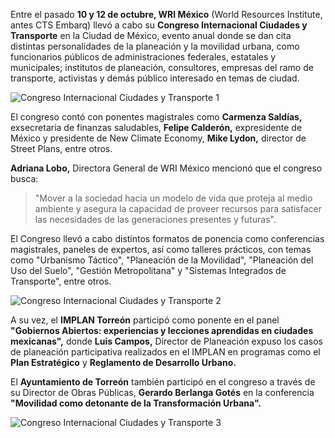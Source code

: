 
Entre el pasado **10 y 12 de octubre, WRI México** (World Resources Institute, antes CTS Embarq) llevó a cabo su **Congreso Internacional Ciudades y Transporte** en la Ciudad de México, evento anual donde se dan cita distintas personalidades de la planeación y la movilidad urbana, como funcionarios públicos de administraciones federales, estatales y municipales; institutos de planeación, consultores, empresas del ramo de transporte, activistas y demás público interesado en temas de ciudad.

<img class="img-responsive" src="2016-10-12-congreso-internacional-ciudades-transporte/congreso-01.jpg" alt="Congreso Internacional Ciudades y Transporte 1">

El congreso contó con ponentes magistrales como **Carmenza Saldías,** exsecretaria de finanzas saludables, **Felipe Calderón,** expresidente de México y presidente de New Climate Economy, **Mike Lydon,** director de Street Plans, entre otros.

**Adriana Lobo,** Directora General de WRI México mencionó que el congreso busca:

> "Mover a la sociedad hacia un modelo de vida que proteja al medio ambiente y asegura la capacidad de proveer recursos para satisfacer las necesidades de las generaciones presentes y futuras".

El Congreso llevó a cabo distintos formatos de ponencia como conferencias magistrales, paneles de expertos, así como talleres prácticos, con temas como "Urbanismo Táctico", "Planeación de la Movilidad", "Planeación del Uso del Suelo", "Gestión Metropolitana" y "Sistemas Integrados de Transporte", entre otros.

<img class="img-responsive" src="2016-10-12-congreso-internacional-ciudades-transporte/congreso-02.jpg" alt="Congreso Internacional Ciudades y Transporte 2">

A su vez, el **IMPLAN Torreón** participó como ponente en el panel **"Gobiernos Abiertos: experiencias y lecciones aprendidas en ciudades mexicanas",** donde **Luis Campos,** Director de Planeación expuso los casos de planeación participativa realizados en el IMPLAN en programas como el **Plan Estratégico** y **Reglamento de Desarrollo Urbano.**

El **Ayuntamiento de Torreón** también participó en el congreso a través de su Director de Obras Públicas, **Gerardo Berlanga Gotés** en la conferencia **"Movilidad como detonante de la Transformación Urbana".**

<img class="img-responsive" src="2016-10-12-congreso-internacional-ciudades-transporte/congreso-03.jpg" alt="Congreso Internacional Ciudades y Transporte 3">
